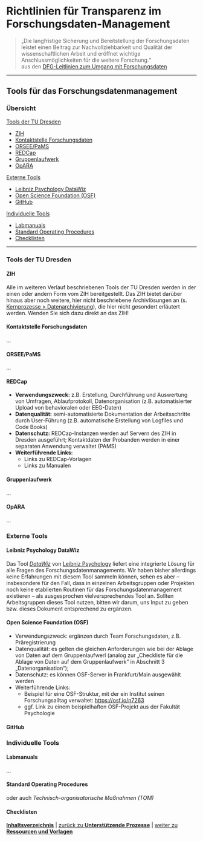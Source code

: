 # Richtlinien für Transparenz im Forschungsdaten-Management

> „Die langfristige Sicherung und Bereitstellung der Forschungsdaten leistet einen Beitrag zur Nachvollziehbarkeit und Qualität der wissenschaftlichen Arbeit und eröffnet wichtige Anschlussmöglichkeiten für die weitere Forschung.“<br> 
aus den [DFG-Leitlinien zum Umgang mit Forschungsdaten](https://www.dfg.de/download/pdf/foerderung/grundlagen_dfg_foerderung/forschungsdaten/leitlinien_forschungsdaten.pdf)

---

## Tools für das Forschungsdatenmanagement

### Übersicht

[Tools der TU Dresden](#tools-der-tu-dresden)
+ [ZIH](#zih)
+ [Kontaktstelle Forschungsdaten](#kontaktstelle-forschungsdaten)
+ [ORSEE/PaMS](#orseepams)
+ [REDCap](#redcap)
+ [Gruppenlaufwerk](#gruppenlaufwerk)
+ [OpARA](#opara)

[Externe Tools](#externe-tools)
+ [Leibniz Psychology DataWiz](#leibniz-psychology-datawiz)
+ [Open Science Foundation (OSF)](#open-science-foundation-osf)
+ [GitHub](#github)

[Individuelle Tools](#individuelle-tools)
+ [Labmanuals](#labmanuals)
+ [Standard Operating Procedures](#standard-operating-procedures)
+ [Checklisten](#checklisten)

---

### Tools der TU Dresden

#### ZIH

Alle im weiteren Verlauf beschriebenen Tools der TU Dresden werden in der einen oder andern Form vom ZIH bereitgestellt. Das ZIH bietet darüber hinaus aber noch weitere, hier nicht beschriebene Archivlösungen an (s. [Kernprozesse > Datenarchivierung](RTFM_03_Kernprozesse.md#datenarchivierung)), die hier nicht gesondert erläutert werden. Wenden Sie sich dazu direkt an das ZIH! 

#### Kontaktstelle Forschungsdaten

...

#### ORSEE/PaMS

...

#### REDCap
<!-- Baustelle: ist jetzt erstmal nur ein Rudiment, kann komplett überschrieben werden -->
+ **Verwendungszweck:** <!-- ergänzen durch Team Forschungsdaten --> z.B. Erstellung, Durchführung und Auswertung von Umfragen, Ablaufprotokoll, Datenorganisation (z.B. automatisierter Upload von behavioralen oder EEG-Daten)
+ **Datenqualität:** semi-automatisierte Dokumentation der Arbeitsschritte durch User-Führung (z.B. automatische Erstellung von Logfiles und Code Books)
+ **Datenschutz:** REDCap-Instanzen werden auf Servern des ZIH in Dresden ausgeführt; Kontaktdaten der Probanden werden in einer separaten Anwendung verwaltet (PAMS)
+ **Weiterführende Links:**
  + Links zu REDCap-Vorlagen
  + Links zu Manualen 


#### Gruppenlaufwerk

...

<!-- Beispiel für eine empfohlene Ordnerstruktur -->
#### OpARA

...

<!-- Anleitung OpARA -->
### Externe Tools

#### Leibniz Psychology DataWiz

Das Tool [*DataWiz*](https://datawiz.leibniz-psychology.org/DataWiz/) von [Leibniz Psychology](https://leibniz-psychology.org) liefert eine integrierte Lösung für alle Fragen des Forschungsdatenmanagements. Wir haben bisher allerdings keine Erfahrungen mit diesem Tool sammeln können, sehen es aber – insbesondere für den Fall, dass in einzelnen Arbeitsgruppen oder Projekten noch keine etablierten Routinen für das Forschungsdatenmanagement existieren – als ausgesprochen vielversprechendes Tool an. Sollten Arbeitsgruppen dieses Tool nutzen, bitten wir darum, uns Input zu geben bzw. dieses Dokument entsprechend zu ergänzen.

#### Open Science Foundation (OSF)
<!-- ODF Beschreibung ausführen -->
+ Verwendungszweck: ergänzen durch Team Forschungsdaten, z.B. Präregistrierung
+ Datenqualität: es gelten die gleichen Anforderungen wie bei der Ablage von Daten auf dem Gruppenlaufwerl (analog zur „Checkliste für die Ablage von Daten auf dem Gruppenlaufwerk“ in Abschnitt 3 „Datenorganisation“);
+ Datenschutz: es können OSF-Server in Frankfurt/Main ausgewählt werden 
+ Weiterführende Links:
  + Beispiel für eine OSF-Struktur, mit der ein Institut seinen Forschungsalltag verwaltet: https://osf.io/n7263  
  + ggf. Link zu einem beispielhaften OSF-Projekt aus der Fakultät Psychologie
<!-- Ob dieser Unterpunkt in die FDM-Leitlinie einfließen soll und in welchem Umfang ist noch offen; David Riedel von der Kontaktstelle Forschungsdaten kann als Ansprechpartner dienen: aktuell läuft eine Studie zum Nutzerverhalte und deren Anforderungen an OSF -->
<!-- Kommentar Denise: Wenn OSF detailliert beschrieben wird, würde ich nach und nach auch eine Beschreibung von leibniz-psychologie ergänzen. Deren Ziel ist ja, dass die deutschsprachige Psychologie die Angebote dort nutzt. Es bietet sich dort auch guter Support, soweit ich das überblicke. -->

#### GitHub

### Individuelle Tools
#### Labmanuals

...
#### Standard Operating Procedures

oder auch *Technisch-organisatorische Maßnahmen (TOM)*

#### Checklisten


[**Inhaltsverzeichnis**](RTFM_00_Inhalt.md) | [zurück zu **Unterstützende Prozesse**](RTFM_04_Support.md) | [weiter zu **Ressourcen und Vorlagen**](RTFM_06_Ressourcen.md)
